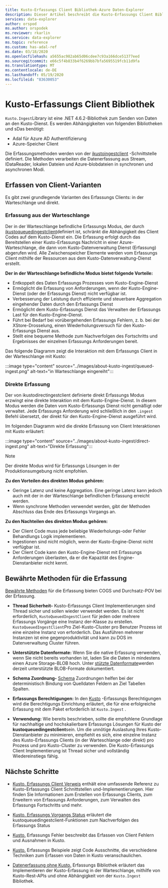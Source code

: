 ```yaml
---
title: Kusto-Erfassungs Client Bibliothek-Azure Daten-Explorer
description: Dieser Artikel beschreibt die Kusto-Erfassungs Client Bibliothek in Azure Daten-Explorer.
services: data-explorer
author: orspod
ms.author: orspodek
ms.reviewer: rkarlin
ms.service: data-explorer
ms.topic: reference
ms.custom: has-adal-ref
ms.date: 03/18/2020
ms.openlocfilehash: a5655ac982ab65d06cdee7c93a166dce51377eed
ms.sourcegitcommit: e66c5f4b833b4f6269bb7bfa5695519fcb11d9fa
ms.translationtype: MT
ms.contentlocale: de-DE
ms.lasthandoff: 05/19/2020
ms.locfileid: "83630053"
---
```

# <a name="kusto-ingest-client-library"></a>Kusto-Erfassungs Client Bibliothek 

`Kusto.Ingest`Library ist eine .NET 4.6.2-Bibliothek zum Senden von Daten an den Kusto-Dienst.
Es werden Abhängigkeiten von folgenden Bibliotheken und sDas benötigt:

* Adal für Azure AD Authentifizierung
* Azure-Speicher Client

Die Erfassungsmethoden werden von der [ikustoingestclient](kusto-ingest-client-reference.md#interface-ikustoingestclient) -Schnittstelle definiert.  Die Methoden verarbeiten die Datenerfassung aus Stream, IDataReader, lokalen Dateien und Azure-blobdateien in synchronen und asynchronen Modi.

## <a name="ingest-client-flavors"></a>Erfassen von Client-Varianten

Es gibt zwei grundlegende Varianten des Erfassungs Clients: in der Warteschlange und direkt.

### <a name="queued-ingestion"></a>Erfassung aus der Warteschlange

Der in der Warteschlange befindliche Erfassungs Modus, der durch [ikustoqueuedingestclient](kusto-ingest-client-reference.md#interface-ikustoqueuedingestclient)definiert ist, schränkt die Abhängigkeit des Client Codes auf dem Kusto-Dienst ein. Die Erfassung erfolgt durch das Bereitstellen einer Kusto-Erfassungs Nachricht in einer Azure-Warteschlange, die dann vom Kusto-Datenverwaltung Dienst (Erfassung) abgerufen wird. Alle Zwischenspeicher Elemente werden vom Erfassungs Client mithilfe der Ressourcen aus dem Kusto-Datenverwaltung-Dienst erstellt.

**Der in der Warteschlange befindliche Modus bietet folgende Vorteile:**

* Entkoppelt des Daten Erfassungs Prozesses vom Kusto-Engine-Dienst
* Ermöglicht die Erfassung von Anforderungen, wenn der Kusto-Engine-Dienst (oder der Erfassungs Dienst) nicht verfügbar ist.
* Verbesserung der Leistung durch effiziente und steuerbare Aggregation eingehender Daten durch den Erfassungs Dienst 
* Ermöglicht dem Kusto-Erfassungs Dienst das Verwalten der Erfassungs Last für den Kusto-Engine-Dienst.
* Führt bei Bedarf bei vorübergehenden Erfassungs Fehlern, z. b. bei der XStore-Drosselung, einen Wiederholungsversuch für den Kusto-Erfassungs Dienst aus.
* Stellt eine bequeme Methode zum Nachverfolgen des Fortschritts und Ergebnisses der einzelnen Erfassungs Anforderungen bereit.

Das folgende Diagramm zeigt die Interaktion mit dem Erfassungs Client in der Warteschlange mit Kusto:

:::image type="content" source="../images/about-kusto-ingest/queued-ingest.png" alt-text="in Warteschlange eingereiht":::
 
### <a name="direct-ingestion"></a>Direkte Erfassung

Der von ikustodirectingestclient definierte direkt Erfassungs Modus erzwingt eine direkte Interaktion mit dem Kusto-Engine-Dienst. In diesem Modus werden die Daten vom Kusto-Erfassungs Dienst nicht gemäßigt oder verwaltet. Jede Erfassungs Anforderung wird schließlich in den `.ingest` Befehl übersetzt, der direkt für den Kusto-Engine-Dienst ausgeführt wird.

Im folgenden Diagramm wird die direkte Erfassung von Client Interaktionen mit Kusto erläutert:

:::image type="content" source="../images/about-kusto-ingest/direct-ingest.png" alt-text="Direkte Erfassung":::

> [!NOTE]
> Der direkte Modus wird für Erfassungs Lösungen in der Produktionsumgebung nicht empfohlen.

**Zu den Vorteilen des direkten Modus gehören:**

* Geringe Latenz und keine Aggregation. Eine geringe Latenz kann jedoch auch mit der in der Warteschlange befindlichen Erfassung erreicht werden.
* Wenn synchrone Methoden verwendet werden, gibt der Methoden Abschluss das Ende des Erfassungs Vorgangs an.

**Zu den Nachteilen des direkten Modus gehören:**

* Der Client Code muss jede beliebige Wiederholungs-oder Fehler Behandlungs Logik implementieren.
* Ingestionen sind nicht möglich, wenn der Kusto-Engine-Dienst nicht verfügbar ist.
* Der Client Code kann den Kusto-Engine-Dienst mit Erfassungs Anforderungen überlasten, da er die Kapazität des Engine-Dienstanbieter nicht kennt.

## <a name="ingestion-best-practices"></a>Bewährte Methoden für die Erfassung

[Bewährte Methoden](kusto-ingest-best-practices.md) für die Erfassung bieten COGS und Durchsatz-POV bei der Erfassung.

* **Thread Sicherheit-** Kusto-Erfassungs Client Implementierungen sind Thread sicher und sollen wieder verwendet werden. Es ist nicht erforderlich, `KustoQueuedIngestClient` für jeden oder mehrere Erfassungs Vorgänge eine Instanz der-Klasse zu erstellen. `KustoQueuedIngestClient`Pro Ziel-Kusto-Cluster pro Benutzer Prozess ist eine einzelne Instanz von erforderlich. Das Ausführen mehrerer Instanzen ist eine gegenproduktivität und kann zu DOS im Datenverwaltung Cluster führen.

* **Unterstützte Datenformate:** Wenn Sie die native Erfassung verwenden, wenn Sie nicht bereits vorhanden ist, laden Sie die Daten in mindestens einen Azure Storage-BLOB hoch. Unter [stützte Datenformate](../../../ingestion-supported-formats.md)werden derzeit unterstützte BLOB-Formate dokumentiert.

* **Schema Zuordnung-** 
 [Schema](../../management/mappings.md) Zuordnungen helfen bei der deterministisch Bindung von Quelldaten Feldern an Ziel Tabellen Spalten.

* **Erfassungs Berechtigungen:** 
 In den [Kusto](kusto-ingest-client-permissions.md) -Erfassungs Berechtigungen wird die Berechtigungs Einrichtung erläutert, die für eine erfolgreiche Erfassung mit dem Paket erforderlich ist `Kusto.Ingest` .

* **Verwendung:** Wie bereits beschrieben, sollte die empfohlene Grundlage für nachhaltige und hochskalierbare Erfassungs Lösungen für Kusto der **kustoqueuedingestclient**sein.
Um die unnötige Auslastung Ihres Kusto-Dienstanbieter zu minimieren, empfiehlt es sich, eine einzelne Instanz des Kusto-Erfassungs Clients (in der Warteschlange oder direkt) pro Prozess und pro Kusto-Cluster zu verwenden. Die Kusto-Erfassungs Client Implementierung ist Thread sicher und vollständig Wiedereinstiegs fähig.

## <a name="next-steps"></a>Nächste Schritte

* [Kusto. Erfassungs Client Verweis](kusto-ingest-client-reference.md) enthält eine umfassende Referenz zu Kusto-Erfassungs Client Schnittstellen und-Implementierungen. Hier finden Sie Informationen zum Erstellen von Erfassungs Clients, zum Erweitern von Erfassungs Anforderungen, zum Verwalten des Erfassungs Fortschritts und mehr.

* [Kusto. Erfassungs Vorgangs Status](kusto-ingest-client-status.md) erläutert die kustoqueuedingestclient-Funktionen zum Nachverfolgen des Erfassungs Status

* [Kusto.](kusto-ingest-client-errors.md) Erfassungs Fehler beschreibt das Erfassen von Client Fehlern und Ausnahmen in Kusto.

* [Kusto.](kusto-ingest-client-examples.md) Erfassungs Beispiele zeigt Code Ausschnitte, die verschiedene Techniken zum Erfassen von Daten in Kusto veranschaulichen.

* [Datenerfassung ohne Kusto.](kusto-ingest-client-rest.md) Erfassungs Bibliothek erläutert das Implementieren der Kusto-Erfassung in der Warteschlange, mithilfe von Kusto-Rest-APIs und ohne Abhängigkeit von der `Kusto.Ingest` Bibliothek.
